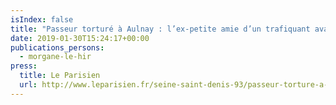 ```yaml
---
isIndex: false
title: "Passeur torturé à Aulnay : l’ex-petite amie d’un trafiquant avait donné des noms"
date: 2019-01-30T15:24:17+00:00
publications_persons:
  - morgane-le-hir
press:
  title: Le Parisien
  url: http://www.leparisien.fr/seine-saint-denis-93/passeur-torture-a-aulnay-l-ex-petite-amie-d-un-trafiquant-avait-donne-des-noms-30-01-2019-8000736.php
---
```

